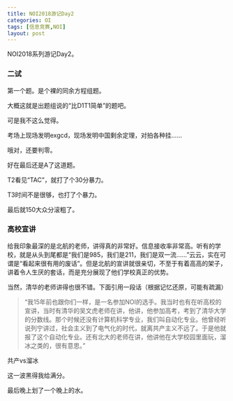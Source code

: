 ```yaml
---
title: NOI2018游记Day2
categories: OI
tags: [信息竞赛,NOI]
layout: post
---
```


NOI2018系列游记Day2。

### 二试

第一个题。是个裸的同余方程组题。

大概这就是出题组说的“比D1T1简单”的题吧。

可是我不这么觉得。

考场上现场发明exgcd，现场发明中国剩余定理，对拍各种挂……

哦对，还要判零。

好在最后还是A了这道题。

T2看见“TAC”，就打了个30分暴力。

T3时间不是很够，也打了个暴力。

最后就150大众分滚粗了。

### 高校宣讲

给我印象最深的是北航的老师，讲得真的非常好。信息接收率非常高。听有的学校，就是从头到尾都是“我们是985，我们是211，我们是双一流……”云云，实在可谓是“看起来很有用的废话”。但是北航的宣讲就很亲切，不至于有着高高的架子，讲着令人生厌的套话，而是充分展现了他们学校真正的优势。

当然，清华的老师讲得也很不错。下面引用一段话（根据记忆还原，可能有疏漏）

> “我15年前也跟你们一样，是一名参加NOI的选手。我当时也有在听高校的宣讲，当时有清华的吴文虎老师在讲，他讲，他参加高考，考到了清华大学的分数线。那个时候还没有计算机科学专业，我们叫自动化专业。他曾经听说列宁讲过，社会主义到了电气化的时代，就离共产主义不远了。于是他就报了这个自动化专业。还有北大的老师在讲，他讲他在大学校园里面玩，溜冰之类的，很有意思。”

共产vs溜冰

这一波黑得我给满分。

最后晚上划了一个晚上的水。
